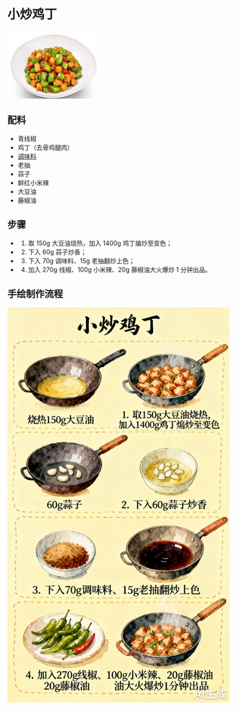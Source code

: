 # 小炒鸡丁

![小炒鸡丁](../images/小炒鸡丁.jpg)


## 配料
- 青线椒
- 鸡丁（去骨鸡腿肉）
- [调味料](/配料/调味料（小炒鸡丁）.md)
- 老抽
- 蒜子
- 鲜红小米辣
- 大豆油
- 藤椒油

## 步骤
- 1. 取 150g 大豆油烧热，加入 1400g 鸡丁煸炒至变色；
- 2. 下入 60g 蒜子炒香；
- 3. 下入 70g 调味料、15g 老抽翻炒上色；
- 4. 加入 270g 线椒、100g 小米辣、20g 藤椒油大火爆炒 1 分钟出品。


## 手绘制作流程

![手绘制作流程](../images/炒菜/小炒鸡丁.jpg)
